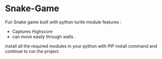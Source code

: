 # Snake-Game
Fun Snake game built with python turtle module 
features :
- Captures Highscore
- can move easily through walls .

install all the required modules in your python with PIP install command and continue to run the project.
